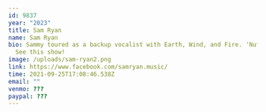 ```yaml
---
id: 9837
year: "2023"
title: Sam Ryan
name: Sam Ryan
bio: Sammy toured as a backup vocalist with Earth, Wind, and Fire. 'Nuff said.
  See this show!
image: /uploads/sam-ryan2.png
link: https://www.facebook.com/samryan.music/
time: 2021-09-25T17:08:46.538Z
email: ""
venmo: ???
paypal: ???
---
```

